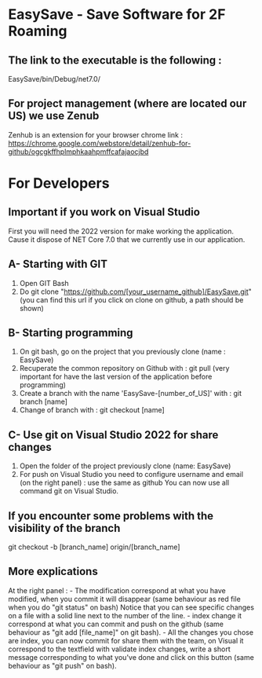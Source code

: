 # EasySave - Save Software for 2F Roaming
## The link to the executable is the following :
EasySave/bin/Debug/net7.0/

## For project management (where are located our US) we use Zenub
Zenhub is an extension for your browser
chrome link : https://chrome.google.com/webstore/detail/zenhub-for-github/ogcgkffhplmphkaahpmffcafajaocjbd

# For Developers
## Important if you work on Visual Studio
First you will need the 2022 version for make working the application. Cause it dispose of NET Core 7.0 that we currently use in our application.

## A- Starting with GIT
1. Open GIT Bash
2. Do git clone "https://github.com/[your_username_github]/EasySave.git" (you can find this url if you click on clone on github, a path should be shown)

## B- Starting programming
   1. On git bash, go on the project that you previously clone (name : EasySave)
   2. Recuperate the common repository on Github with :    git pull (very important for have the last version of the application before programming)
   3. Create a branch with the name 'EasySave-[number_of_US]' with :    git branch [name]
   4. Change of branch with :    git checkout [name]

## C- Use git on Visual Studio 2022 for share changes
   1. Open the folder of the project previously clone (name: EasySave)
   2. For push on Visual Studio you need to configure username and email (on the right panel) : use the same as github
   You can now use all command git on Visual Studio.
   
## If you encounter some problems with the visibility of the branch
git checkout -b [branch_name] origin/[branch_name]

## More explications
At the right panel :
    - The modification correspond at what you have modified, when you commit it will disappear (same behaviour as red file when you do "git status" on bash)
    Notice that you can see specific changes on a file with a solid line next to the number of the line.
    - index change it correspond at what you can commit and push on the github (same behaviour as "git add [file_name]" on git bash).
    - All the changes you chose are index, you can now commit for share them with the team, on Visual it correspond to the textfield with validate index changes, write a short message corresponding to what you've done and click on this button (same behaviour as "git push" on bash).

